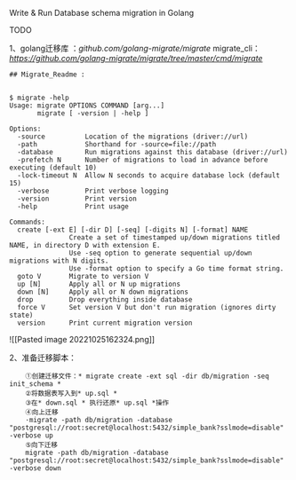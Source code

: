 Write & Run Database schema migration in Golang 

TODO

1、golang迁移库 ：*github.com/golang-migrate/migrate*
	 migrate_cli：*https://github.com/golang-migrate/migrate/tree/master/cmd/migrate*

	## Migrate_Readme :
```

$ migrate -help
Usage: migrate OPTIONS COMMAND [arg...]
       migrate [ -version | -help ]

Options:
  -source          Location of the migrations (driver://url)
  -path            Shorthand for -source=file://path
  -database        Run migrations against this database (driver://url)
  -prefetch N      Number of migrations to load in advance before executing (default 10)
  -lock-timeout N  Allow N seconds to acquire database lock (default 15)
  -verbose         Print verbose logging
  -version         Print version
  -help            Print usage

Commands:
  create [-ext E] [-dir D] [-seq] [-digits N] [-format] NAME
               Create a set of timestamped up/down migrations titled NAME, in directory D with extension E.
               Use -seq option to generate sequential up/down migrations with N digits.
               Use -format option to specify a Go time format string.
  goto V       Migrate to version V
  up [N]       Apply all or N up migrations
  down [N]     Apply all or N down migrations
  drop         Drop everything inside database
  force V      Set version V but don't run migration (ignores dirty state)
  version      Print current migration version

```

![[Pasted image 20221025162324.png]]


2、准备迁移脚本：

		①创建迁移文件：* migrate create -ext sql -dir db/migration -seq init_schema *
		②将数据表写入到* up.sql * 
		③在* down.sql * 执行还原* up.sql *操作
		④向上迁移
		·migrate -path db/migration -database "postgresql://root:secret@localhost:5432/simple_bank?sslmode=disable" -verbose up
		⑤向下迁移
		migrate -path db/migration -database "postgresql://root:secret@localhost:5432/simple_bank?sslmode=disable" -verbose down

		
		